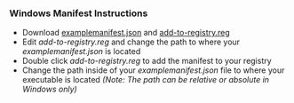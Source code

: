 ### Windows Manifest Instructions

* Download [examplemanifest.json](./examplemanifest.json) and [add-to-registry.reg](./add-to-registry.reg)
* Edit _add-to-registry.reg_ and change the path to where your _examplemanifest.json_ is located
* Double click _add-to-registry.reg_ to add the manifest to your registry
* Change the path inside of your _examplemanifest.json_ file to where your executable is located _(Note: The path can be relative or absolute in Windows only)_
